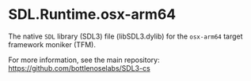 # SDL.Runtime.osx-arm64

The native `SDL` library (SDL3) file (libSDL3.dylib) for the `osx-arm64` target framework moniker (TFM).

For more information, see the main repository: https://github.com/bottlenoselabs/SDL3-cs

